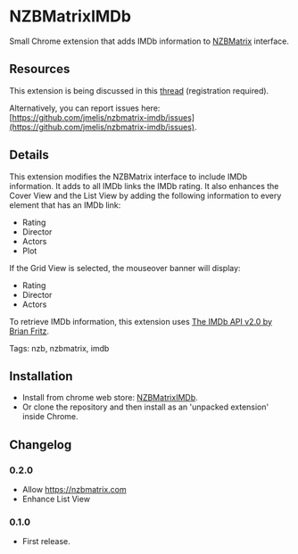NZBMatrixIMDb
=============
Small Chrome extension that adds IMDb information to
[NZBMatrix](http://nzbmatrix.com/) interface.

Resources
---------
This extension is being discussed in this
[thread](http://nzbmatrix.com/forums.php?action=viewtopic&topicid=40368)
(registration required).

Alternatively, you can report issues here:
[https://github.com/jmelis/nzbmatrix-imdb/issues](https://github.com/jmelis/nzbmatrix-imdb/issues).

Details
-------
This extension modifies the NZBMatrix interface to include IMDb information.
It adds to all IMDb links the IMDb rating. It also enhances the Cover View and
the List View by adding the following information to every element that has an
IMDb link:

- Rating
- Director
- Actors
- Plot

If the Grid View is selected, the mouseover banner will display:

- Rating
- Director
- Actors

To retrieve IMDb information, this extension uses [The IMDb API v2.0 by
Brian Fritz](http://www.imdbapi.com/).

Tags: nzb, nzbmatrix, imdb

Installation
------------
- Install from chrome web store: [NZBMatrixIMDb](https://chrome.google.com/webstore/detail/glmnoifppodlklanapmeinffccljodbp).
- Or clone the repository and then install as an 'unpacked extension' inside Chrome.

Changelog
---------
### 0.2.0 ###
- Allow https://nzbmatrix.com
- Enhance List View

### 0.1.0 ###
- First release.
